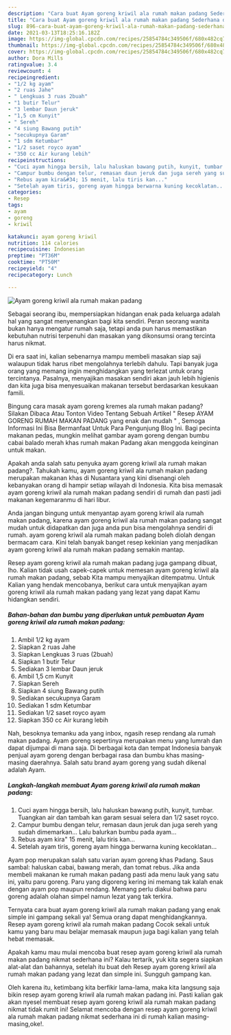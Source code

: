 ```yaml
---
description: "Cara buat Ayam goreng kriwil ala rumah makan padang Sederhana dan Mudah Dibuat"
title: "Cara buat Ayam goreng kriwil ala rumah makan padang Sederhana dan Mudah Dibuat"
slug: 896-cara-buat-ayam-goreng-kriwil-ala-rumah-makan-padang-sederhana-dan-mudah-dibuat
date: 2021-03-13T18:25:16.182Z
image: https://img-global.cpcdn.com/recipes/25854784c349506f/680x482cq70/ayam-goreng-kriwil-ala-rumah-makan-padang-foto-resep-utama.jpg
thumbnail: https://img-global.cpcdn.com/recipes/25854784c349506f/680x482cq70/ayam-goreng-kriwil-ala-rumah-makan-padang-foto-resep-utama.jpg
cover: https://img-global.cpcdn.com/recipes/25854784c349506f/680x482cq70/ayam-goreng-kriwil-ala-rumah-makan-padang-foto-resep-utama.jpg
author: Dora Mills
ratingvalue: 3.4
reviewcount: 4
recipeingredient:
- "1/2 kg ayam"
- "2 ruas Jahe"
- " Lengkuas 3 ruas 2buah"
- "1 butir Telur"
- "3 lembar Daun jeruk"
- "1,5 cm Kunyit"
- " Sereh"
- "4 siung Bawang putih"
- "secukupnya Garam"
- "1 sdm Ketumbar"
- "1/2 saset royco ayam"
- "350 cc Air kurang lebih"
recipeinstructions:
- "Cuci ayam hingga bersih, lalu haluskan bawang putih, kunyit, tumbar. Tuangkan air dan tambah kan garam sesuai selera dan 1/2 saset royco."
- "Campur bumbu dengan telur, remasan daun jeruk dan juga sereh yang sudah dimemarkan... Lalu balurkan bumbu pada ayam..."
- "Rebus ayam kira&#34; 15 menit, lalu tiris kan..."
- "Setelah ayam tiris, goreng ayam hingga berwarna kuning kecoklatan..."
categories:
- Resep
tags:
- ayam
- goreng
- kriwil

katakunci: ayam goreng kriwil 
nutrition: 114 calories
recipecuisine: Indonesian
preptime: "PT36M"
cooktime: "PT50M"
recipeyield: "4"
recipecategory: Lunch

---
```



![Ayam goreng kriwil ala rumah makan padang](https://img-global.cpcdn.com/recipes/25854784c349506f/680x482cq70/ayam-goreng-kriwil-ala-rumah-makan-padang-foto-resep-utama.jpg)

Sebagai seorang ibu, mempersiapkan hidangan enak pada keluarga adalah hal yang sangat menyenangkan bagi kita sendiri. Peran seorang  wanita bukan hanya mengatur rumah saja, tetapi anda pun harus memastikan kebutuhan nutrisi terpenuhi dan masakan yang dikonsumsi orang tercinta harus nikmat.

Di era  saat ini, kalian sebenarnya mampu membeli masakan siap saji walaupun tidak harus ribet mengolahnya terlebih dahulu. Tapi banyak juga orang yang memang ingin menghidangkan yang terlezat untuk orang tercintanya. Pasalnya, menyajikan masakan sendiri akan jauh lebih higienis dan kita juga bisa menyesuaikan makanan tersebut berdasarkan kesukaan famili. 

Bingung cara masak ayam goreng kremes ala rumah makan padang? Silakan Dibaca Atau Tonton Video Tentang Sebuah Artikel &#34; Resep AYAM GORENG RUMAH MAKAN PADANG yang enak dan mudah &#34; , Semoga Informasi Ini Bisa Bermanfaat Untuk Para Pengunjung Blog Ini. Bagi pecinta makanan pedas, mungkin melihat gambar ayam goreng dengan bumbu cabai balado merah khas rumah makan Padang akan menggoda keinginan untuk makan.

Apakah anda salah satu penyuka ayam goreng kriwil ala rumah makan padang?. Tahukah kamu, ayam goreng kriwil ala rumah makan padang merupakan makanan khas di Nusantara yang kini disenangi oleh kebanyakan orang di hampir setiap wilayah di Indonesia. Kita bisa memasak ayam goreng kriwil ala rumah makan padang sendiri di rumah dan pasti jadi makanan kegemaranmu di hari libur.

Anda jangan bingung untuk menyantap ayam goreng kriwil ala rumah makan padang, karena ayam goreng kriwil ala rumah makan padang sangat mudah untuk didapatkan dan juga anda pun bisa mengolahnya sendiri di rumah. ayam goreng kriwil ala rumah makan padang boleh diolah dengan bermacam cara. Kini telah banyak banget resep kekinian yang menjadikan ayam goreng kriwil ala rumah makan padang semakin mantap.

Resep ayam goreng kriwil ala rumah makan padang juga gampang dibuat, lho. Kalian tidak usah capek-capek untuk memesan ayam goreng kriwil ala rumah makan padang, sebab Kita mampu menyajikan ditempatmu. Untuk Kalian yang hendak mencobanya, berikut cara untuk menyajikan ayam goreng kriwil ala rumah makan padang yang lezat yang dapat Kamu hidangkan sendiri.

<!--inarticleads1-->

##### Bahan-bahan dan bumbu yang diperlukan untuk pembuatan Ayam goreng kriwil ala rumah makan padang:

1. Ambil 1/2 kg ayam
1. Siapkan 2 ruas Jahe
1. Siapkan  Lengkuas 3 ruas (2buah)
1. Siapkan 1 butir Telur
1. Sediakan 3 lembar Daun jeruk
1. Ambil 1,5 cm Kunyit
1. Siapkan  Sereh
1. Siapkan 4 siung Bawang putih
1. Sediakan secukupnya Garam
1. Sediakan 1 sdm Ketumbar
1. Sediakan 1/2 saset royco ayam
1. Siapkan 350 cc Air kurang lebih


Nah, besoknya temanku ada yang inbox, ngasih resep rendang ala rumah makan padang. Ayam goreng sepertinya merupakan menu yang lumrah dan dapat dijumpai di mana saja. Di berbagai kota dan tempat Indonesia banyak penjual ayam goreng dengan berbagai rasa dan bumbu khas masing-masing daerahnya. Salah satu brand ayam goreng yang sudah dikenal adalah Ayam. 

<!--inarticleads2-->

##### Langkah-langkah membuat Ayam goreng kriwil ala rumah makan padang:

1. Cuci ayam hingga bersih, lalu haluskan bawang putih, kunyit, tumbar. Tuangkan air dan tambah kan garam sesuai selera dan 1/2 saset royco.
1. Campur bumbu dengan telur, remasan daun jeruk dan juga sereh yang sudah dimemarkan... Lalu balurkan bumbu pada ayam...
1. Rebus ayam kira&#34; 15 menit, lalu tiris kan...
1. Setelah ayam tiris, goreng ayam hingga berwarna kuning kecoklatan...


Ayam pop merupakan salah satu varian ayam goreng khas Padang. Saus sambal: haluskan cabai, bawang merah, dan tomat rebus. Jika anda membeli makanan ke rumah makan padang pasti ada menu lauk yang satu ini, yaitu paru goreng. Paru yang digoreng kering ini memang tak kalah enak dengan ayam pop maupun rendang. Memang perlu diakui bahwa paru goreng adalah olahan simpel namun lezat yang tak terkira. 

Ternyata cara buat ayam goreng kriwil ala rumah makan padang yang enak simple ini gampang sekali ya! Semua orang dapat menghidangkannya. Resep ayam goreng kriwil ala rumah makan padang Cocok sekali untuk kamu yang baru mau belajar memasak maupun juga bagi kalian yang telah hebat memasak.

Apakah kamu mau mulai mencoba buat resep ayam goreng kriwil ala rumah makan padang nikmat sederhana ini? Kalau tertarik, yuk kita segera siapkan alat-alat dan bahannya, setelah itu buat deh Resep ayam goreng kriwil ala rumah makan padang yang lezat dan simple ini. Sungguh gampang kan. 

Oleh karena itu, ketimbang kita berfikir lama-lama, maka kita langsung saja bikin resep ayam goreng kriwil ala rumah makan padang ini. Pasti kalian gak akan nyesel membuat resep ayam goreng kriwil ala rumah makan padang nikmat tidak rumit ini! Selamat mencoba dengan resep ayam goreng kriwil ala rumah makan padang nikmat sederhana ini di rumah kalian masing-masing,oke!.

